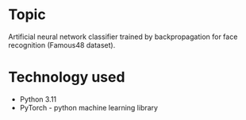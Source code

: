 # Topic
Artificial neural network classifier trained by backpropagation for face recognition (Famous48 dataset).

# Technology used
- Python 3.11
- PyTorch - python machine learning library
